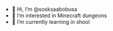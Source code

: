 - 👋 Hi, I’m @sosksaabobusa
- 👀 I’m interested in Minecraft dungeons
- 🌱 I’m currently learning in shool
